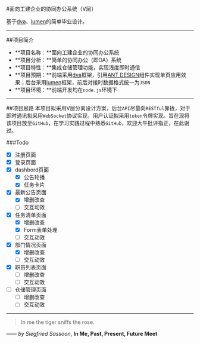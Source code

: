 #面向工建企业的协同办公系统（V层）

基于[dva](https://github.com/dvajs/dva)、[lumen](https://lumen.laravel.com/)的简单毕业设计。

***

##项目简介
* **项目名称：**面向工建企业的协同办公系统
* **项目分析：**简单的协同办公（即OA）系统
* **项目特性：**集成仓储管理功能，实现浅度即时通信
* **项目预期：**前端采用[dva](https://github.com/dvajs/dva)框架，引用[ANT DESIGN](https://ant.design/index-cn)组件实现单页应用效果；后台采用[lumen](https://lumen.laravel.com/)框架，前后对接时数据格式统一为`JSON`
* **项目环境：**前端开发均在`node.js`环境下

***

##项目思路
本项目拟采用V层分离设计方案，后台`API`尽量向`RESTful`靠拢，对于即时通讯拟采用`WebSocket`协议实现，用户认证拟采用`token`令牌实现。旨在现将该项目放至`GitHub`，在学习实践过程中熟悉`GitHub`，欢迎大牛批评指正，在此谢过。

###Todo
- [x] 注册页面
- [x] 登录页面
- [x] dashbord页面
  - [x] 公告轮播
  - [x] 任务卡片
- [x] 最新公告页面
  - [x] 增删改查
  - [ ] 交互动效
- [x] 任务清单页面
  - [x] 增删改查
  - [x] Form表单处理
  - [ ] 交互动效
- [x] 部门情况页面
  - [x] 增删改查
  - [ ] 交互动效
- [x] 职员列表页面
  - [ ] 增删改查
  - [ ] 交互动效
- [ ] 仓储管理页面
  - [ ] 增删改查
  - [ ] 交互动效

***
> In me the tiger sniffs the rose.

—— *by Siegfried Sassoon*, **In Me, Past, Present, Future Meet**


